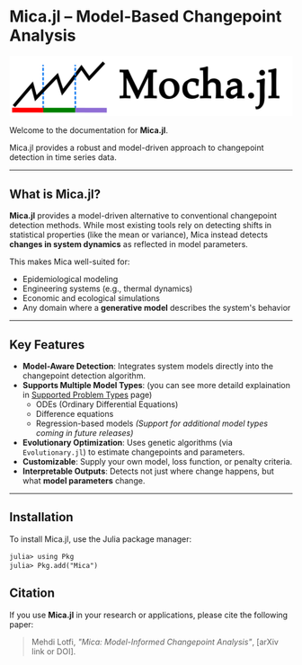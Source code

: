 # Mica.jl – Model-Based Changepoint Analysis

![Mica.jl](fig/mocha3.png)

Welcome to the documentation for **Mica.jl**.

Mica.jl provides a robust and model-driven approach to changepoint detection in time series data. 

---

## What is Mica.jl?

**Mica.jl** provides a model-driven alternative to conventional changepoint detection methods. While most existing tools rely on detecting shifts in statistical properties (like the mean or variance), Mica instead detects **changes in system dynamics** as reflected in model parameters.

This makes Mica well-suited for:
- Epidemiological modeling
- Engineering systems (e.g., thermal dynamics)
- Economic and ecological simulations
- Any domain where a **generative model** describes the system's behavior

---

## Key Features

- **Model-Aware Detection**: Integrates system models directly into the changepoint detection algorithm.
- **Supports Multiple Model Types**: (you can see more detaild explaination in [Supported Problem Types](@ref) page)
  - ODEs (Ordinary Differential Equations)
  - Difference equations
  - Regression-based models
  *(Support for additional model types coming in future releases)*
- **Evolutionary Optimization**: Uses genetic algorithms (via `Evolutionary.jl`) to estimate changepoints and parameters.
- **Customizable**: Supply your own model, loss function, or penalty criteria.
- **Interpretable Outputs**: Detects not just where change happens, but what **model parameters** change.

---

## Installation

To install Mica.jl, use the Julia package manager:

```julia-repl
julia> using Pkg
julia> Pkg.add("Mica")
```

## Citation

If you use **Mica.jl** in your research or applications, please cite the following paper:

> Mehdi Lotfi, *"Mica: Model-Informed Changepoint Analysis"*, [arXiv link or DOI].

